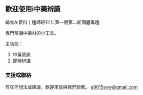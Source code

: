 ## 歡迎使用i中藥辨識

緯育AI資料工程師班111年第一期第二組團體專題

專門辨識中藥材的小工具。

主功能：
1. 中藥資訊
2. 即時辨識


### 支援或聯絡

有任何想法或建議，歡迎來信與我們聯繫。
a9015syw@gmail.com